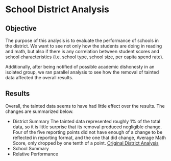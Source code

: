 # School District Analysis
## Objective
The purpose of this analysis is to evaluate the performance of schools in the district. We  want to see not only how the students are doing in reading and math, but also if there is any correlation between student scores and school characteristics (i.e. school type, school size, per capita spend rate).

Additionally, after being notified of possible academic dishonesty in an isolated group, we ran parallel analysis to see how the removal of tainted data affected the overall results.

## Results
Overall, the tainted data seems to have had little effect over the results. The changes are summarized below. 
- District Summary
	The tainted data represented roughly 1% of the total data, so it is little surprise that its removal produced negligible change. Four of the five reporting points did not have enough of a change to be reflected in reporting format, and the one that did change, Average Math Score, only dropped by one tenth of a point. [Original District Analysis](Resources/Original_District_Analysis.png)
- School Summary
- Relative Performance